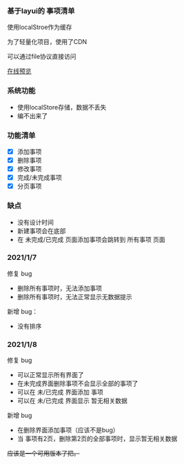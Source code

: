 ### 基于layui的 事项清单

使用localStroe作为缓存

为了轻量化项目，使用了CDN

可以通过file协议直接访问

[在线预览](https://quietblade.github.io/ToDoList_Layui/src/)

### 系统功能

+ 使用localStore存储，数据不丢失
+ 编不出来了

### 功能清单

- [x] 添加事项
- [x] 删除事项
- [x] 修改事项
- [x] 完成/未完成事项
- [x] 分页事项

### 缺点

+ 没有设计时间
+ 新建事项会在底部
+ 在 未完成/已完成 页面添加事项会跳转到 所有事项 页面


### 2021/1/7

   修复 bug
   + 删除所有事项时，无法添加事项
   + 删除所有事项时，无法正常显示无数据提示
   
   新增 bug：
   +  没有排序

### 2021/1/8
   
   修复 bug
   + 可以正常显示所有界面了
   + 在未完成界面删除事项不会显示全部的事项了
   + 可以在 未/已完成 界面添加 事项
   + 可以在 未/已完成 界面显示 暂无相关数据
   
   新增 bug
   + 在删除界面添加事项（应该不是bug）
   + 当 事项有2页，删除第2页的全部事项时，显示暂无相关数据

<s>应该是一个可用版本了把。<s>